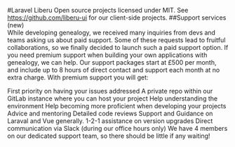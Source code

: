 #Laravel Liberu
Open source projects licensed under MIT. See https://github.com/liberu-ui for our client-side projects.
##Support services (new)  
While developing genealogy, we received many inquiries from devs and teams asking us about paid support. Some of these requests lead to fruitful collaborations, so we finally decided to launch such a paid support option.
If you need premium support when building your own applications with genealogy, we can help. Our support packages start at £500 per month, and include up to 8 hours of direct contact and support each month at no extra charge.
With premium support you will get:

First priority on having your issues addressed
A private repo within our GitLab instance where you can host your project
Help understanding the environment
Help becoming more proficient when developing your projects
Advice and mentoring
Detailed code reviews
Support and Guidance on Laraval and Vue generally. 
1-2-1 assistance on version upgrades
Direct communication via Slack (during our office hours only)
We have 4 members on our dedicated support team, so there should be little if any waiting!
